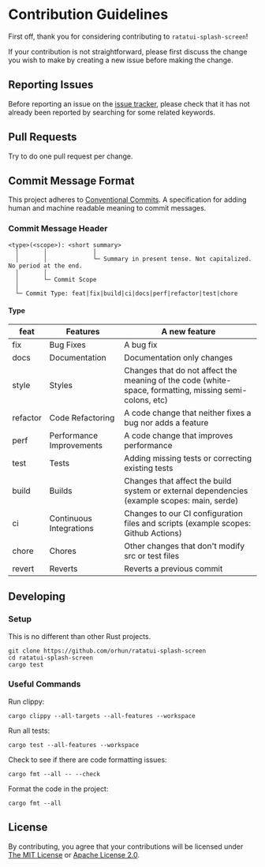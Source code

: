 # Contribution Guidelines

First off, thank you for considering contributing to `ratatui-splash-screen`!

If your contribution is not straightforward, please first discuss the change you
wish to make by creating a new issue before making the change.

## Reporting Issues

Before reporting an issue on the
[issue tracker](https://github.com/orhun/ratatui-splash-screen/issues),
please check that it has not already been reported by searching for some related
keywords.

## Pull Requests

Try to do one pull request per change.

## Commit Message Format

This project adheres to [Conventional Commits](https://www.conventionalcommits.org/en/v1.0.0/).
A specification for adding human and machine readable meaning to commit messages.

### Commit Message Header

```
<type>(<scope>): <short summary>
  │       │             │
  │       │             └─ Summary in present tense. Not capitalized. No period at the end.
  │       │
  │       └─ Commit Scope
  │
  └─ Commit Type: feat|fix|build|ci|docs|perf|refactor|test|chore
```

#### Type

| feat     | Features                 | A new feature                                                                                          |
| -------- | ------------------------ | ------------------------------------------------------------------------------------------------------ |
| fix      | Bug Fixes                | A bug fix                                                                                              |
| docs     | Documentation            | Documentation only changes                                                                             |
| style    | Styles                   | Changes that do not affect the meaning of the code (white-space, formatting, missing semi-colons, etc) |
| refactor | Code Refactoring         | A code change that neither fixes a bug nor adds a feature                                              |
| perf     | Performance Improvements | A code change that improves performance                                                                |
| test     | Tests                    | Adding missing tests or correcting existing tests                                                      |
| build    | Builds                   | Changes that affect the build system or external dependencies (example scopes: main, serde)            |
| ci       | Continuous Integrations  | Changes to our CI configuration files and scripts (example scopes: Github Actions)                     |
| chore    | Chores                   | Other changes that don't modify src or test files                                                      |
| revert   | Reverts                  | Reverts a previous commit                                                                              |

## Developing

### Setup

This is no different than other Rust projects.

```shell
git clone https://github.com/orhun/ratatui-splash-screen
cd ratatui-splash-screen
cargo test
```

### Useful Commands

Run clippy:

```shell
cargo clippy --all-targets --all-features --workspace
```

Run all tests:

```shell
cargo test --all-features --workspace
```

Check to see if there are code formatting issues:

```shell
cargo fmt --all -- --check
```

Format the code in the project:

```shell
cargo fmt --all
```

## License

By contributing, you agree that your contributions will be licensed under [The MIT License](./LICENSE-MIT) or [Apache License 2.0](./LICENSE-APACHE).
